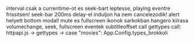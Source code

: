 interval csak a currentime-ot es seek-bart leptesse, playing eventre frissitsen!
seek-bar 200ms delay-el induljon ha nem cancelezodik!
alert helyett bottom modal!
mute es fullscreen ikonok sarkokban
hangero kiirasa
volumechange, seek, fullscreen eventek
subtitleoffset call
gettypes call: httpapi.js -> gettypes -> case "movies": App.Config.types_brokkoli